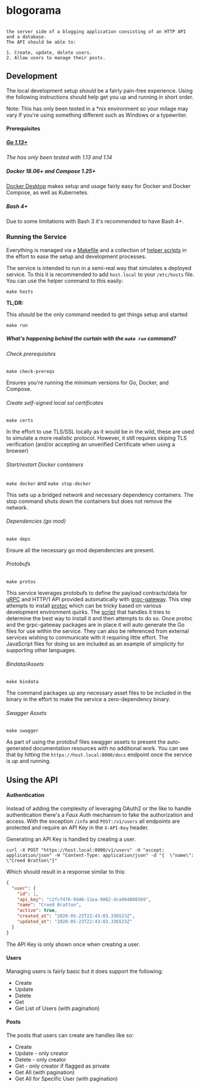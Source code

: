 # blogorama

```

the server side of a blogging application consisting of an HTTP API and a database.
The API should be able to:

1. Create, update, delete users.
2. Allow users to manage their posts.

```

## Development

The local development setup _should_ be a fairly pain-free experience. Using the following instructions should help get you up and running in short order.

Note: This has only been tested in a \*nix environment so your milage may vary if you're using something different such as Windows or a typewriter.

#### Prerequisites

##### [Go 1.13+](https://golang.org/dl/)

_The has only been tested with 1.13 and 1.14_

##### Docker 18.06+ and Compose 1.25+

[Docker Desktop](https://www.docker.com/products/docker-desktop) makes setup and usage fairly easy for Docker and Docker Compose, as well as Kubernetes.

##### Bash 4+

Due to some limitations with Bash 3 it's recommended to have Bash 4+.

### Running the Service

Everything is managed via a [Makefile](https://github.com/stevepartridge/blogorama/tree/master/_scripts) and a collection of [helper scripts](https://github.com/stevepartridge/blogorama/tree/master/Makefile) in the effort to ease the setup and development processes.

The service is intended to run in a semi-real way that simulates a deployed service. To this it is recommended to add `host.local` to your `/etc/hosts` file. You can use the helper command to this easily:

```
make hosts
```

**TL;DR:**

This _should_ be the only command needed to get things setup and started

```
make run
```

##### What's happening behind the curtain with the `make run` command?

###### Check prerequisites

`make check-prereqs`

Ensures you're running the minimum versions for Go, Docker, and Compose.

###### Create self-signed local ssl certificates

`make certs`

In the effort to use TLS/SSL locally as it would be in the wild, these are used to simulate a more realistic protocol. However, it still requires skiping TLS verification (and/or accepting an unverified Certificate when using a browser)

###### Start/restart Docker containers

`make docker` and `make stop-docker`

This sets up a bridged network and necessary dependency containers. The stop command shuts down the containers but does not remove the network.

###### Dependencies (go mod)

`make deps`

Ensure all the necessary go mod dependencies are present.

###### Protobufs

`make protos`

This service leverages protobufs to define the payload contracts/data for [gRPC](https://grpc.io/) and HTTP/1 API provided automatically with [grpc-gateway](https://github.com/grpc-ecosystem/grpc-gateway). This step attempts to install [protoc](https://github.com/protocolbuffers/protobuf) which can be tricky based on various development environment quirks. The [script](https://github.com/stevepartridge/blogorama/blob/master/_scripts/protos.sh) that handles it tries to determine the best way to install it and then attempts to do so. Once protoc and the grpc-gateway packages are in place it will auto generate the Go files for use within the service. They can also be referenced from external services wishing to communicate with it requiring little effort. The JavaScript files for doing so are included as an example of simplicity for supporting other languages.

###### Bindata/Assets

`make bindata`

The command packages up any necessary asset files to be included in the binary in the effort to make the service a zero-dependency binary.

###### Swagger Assets

`make swagger`

As part of using the protobuf files swagger assets to present the auto-generated documentation resources with no additional work. You can see that by hitting the `https://host.local:8000/docs` endpoint once the service is up and running.

## Using the API

#### Authentication

Instead of adding the complexity of leveraging OAuth2 or the like to handle authentication there's a _Faux Auth_ mechanism to fake the authorization and access. With the exception `/info` and `POST:/v1/users` all endpoints are protected and require an API Key in the `X-API-Key` header.

Generating an API Key is handled by creating a user.

```
curl -X POST "https://host.local:8000/v1/users" -H "accept: application/json" -H "Content-Type: application/json" -d "{  \"name\": \"Creed Bratton\"}"
```

Which should result in a response similar to this:

```json
{
  "user": {
    "id": 1,
    "api_key": "c2fcf476-9d46-11ea-9862-dca904888369",
    "name": "Creed Bratton",
    "active": true,
    "created_at": "2020-05-23T22:43:03.336523Z",
    "updated_at": "2020-05-23T22:43:03.336523Z"
  }
}
```

The API Key is only shown once when creating a user.

#### Users

Managing users is fairly basic but it does support the following:

- Create
- Update
- Delete
- Get
- Get List of Users (with pagination)

#### Posts

The posts that users can create are handles like so:

- Create
- Update - only creator
- Delete - only creator
- Get - only creator if flagged as private
- Get All (with pagination)
- Get All for Specific User (with pagination)
